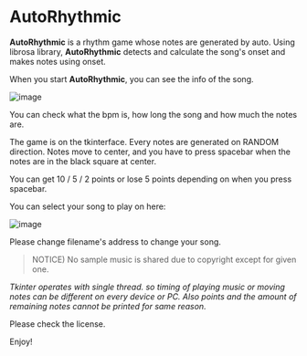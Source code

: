 # AutoRhythmic

**AutoRhythmic** is a rhythm game whose notes are generated by auto.
Using librosa library, **AutoRhythmic** detects and calculate the song's onset and makes notes using onset.

When you start **AutoRhythmic**, you can see the info of the song.

![image](https://github.com/goes00/AutoRhythmic/assets/144883897/151ba746-2ee2-430f-9f8d-239d7e34e6df)

You can check what the bpm is, how long the song and how much the notes are.

The game is on the tkinterface. Every notes are generated on RANDOM direction. 
Notes move to center, and you have to press spacebar when the notes are in the black square at center.

You can get 10 / 5 / 2 points or lose 5 points depending on when you press spacebar.

You can select your song to play on here:

![image](https://github.com/goes00/AutoRhythmic/assets/144883897/ad87b5ae-2d80-4b3c-9d30-e3a94d1118a5)

Please change filename's address to change your song.

> NOTICE) No sample music is shared due to copyright except for given one.

*Tkinter operates with single thread. so timing of playing music or moving notes can be different on every device or PC.*
_Also points and the amount of remaining notes cannot be printed for same reason._

Please check the license.

Enjoy!
